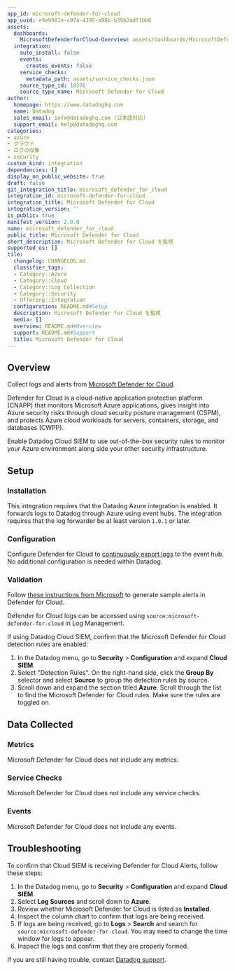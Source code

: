 ```yaml
---
app_id: microsoft-defender-for-cloud
app_uuid: e9e9981e-c97a-4395-a98b-b39b2adf1bb6
assets:
  dashboards:
    MicrosoftDefenderforCloud-Overview: assets/dashboards/MicrosoftDefenderforCloud-Overview_dashboard.json
  integration:
    auto_install: false
    events:
      creates_events: false
    service_checks:
      metadata_path: assets/service_checks.json
    source_type_id: 10376
    source_type_name: Microsoft Defender for Cloud
author:
  homepage: https://www.datadoghq.com
  name: Datadog
  sales_email: info@datadoghq.com (日本語対応)
  support_email: help@datadoghq.com
categories:
- azure
- クラウド
- ログの収集
- security
custom_kind: integration
dependencies: []
display_on_public_website: true
draft: false
git_integration_title: microsoft_defender_for_cloud
integration_id: microsoft-defender-for-cloud
integration_title: Microsoft Defender for Cloud
integration_version: ''
is_public: true
manifest_version: 2.0.0
name: microsoft_defender_for_cloud
public_title: Microsoft Defender for Cloud
short_description: Microsoft Defender for Cloud を監視
supported_os: []
tile:
  changelog: CHANGELOG.md
  classifier_tags:
  - Category::Azure
  - Category::Cloud
  - Category::Log Collection
  - Category::Security
  - Offering::Integration
  configuration: README.md#Setup
  description: Microsoft Defender for Cloud を監視
  media: []
  overview: README.md#Overview
  support: README.md#Support
  title: Microsoft Defender for Cloud
---
```


<!--  SOURCED FROM https://github.com/DataDog/integrations-internal-core -->


## Overview

Collect logs and alerts from [Microsoft Defender for Cloud][1].

Defender for Cloud is a cloud-native application protection platform (CNAPP) that monitors Microsoft Azure applications, gives insight into Azure security risks through cloud security posture management (CSPM), and protects Azure cloud workloads for servers, containers, storage, and databases (CWPP).

Enable Datadog Cloud SIEM to use out-of-the-box security rules to monitor your Azure environment along side your other security infrastructure.

## Setup

### Installation

This integration requires that the Datadog Azure integration is enabled. It forwards logs to Datadog through Azure using event hubs. The integration requires that the log forwarder be at least version `1.0.1` or later.

### Configuration

Configure Defender for Cloud to [continuously export logs][2] to the event hub. No additional configuration is needed within Datadog.

### Validation

Follow [these instructions from Microsoft][3] to generate sample alerts in Defender for Cloud.

Defender for Cloud logs can be accessed using `source:microsoft-defender-for-cloud` in Log Management.

If using Datadog Cloud SIEM, confirm that the Microsoft Defender for Cloud detection rules are enabled:
1. In the Datadog menu, go to **Security** > **Configuration** and expand **Cloud SIEM**.
1. Select "Detection Rules". On the right-hand side, click the **Group By** selector and select **Source** to group the detection rules by source.
1. Scroll down and expand the section titled **Azure**. Scroll through the list to find the Microsoft Defender for Cloud rules. Make sure the rules are toggled on.


## Data Collected

### Metrics

Microsoft Defender for Cloud does not include any metrics.

### Service Checks

Microsoft Defender for Cloud does not include any service checks.

### Events

Microsoft Defender for Cloud does not include any events.

## Troubleshooting

To confirm that Cloud SIEM is receiving Defender for Cloud Alerts, follow these steps: 
1. In the Datadog menu, go to **Security** > **Configuration** and expand **Cloud SIEM**.
1. Select **Log Sources** and scroll down to **Azure**. 
1. Review whether Microsoft Defender for Cloud is listed as **Installed**. 
1. Inspect the column chart to confirm that logs are being received. 
1. If logs are being received, go to **Logs** > **Search** and search for `source:microsoft-defender-for-cloud`. You may need to change the time window for logs to appear. 
1. Inspect the logs and confirm that they are properly formed.

If you are still having trouble, contact [Datadog support][4].

[1]: https://learn.microsoft.com/en-us/azure/defender-for-cloud/defender-for-cloud-introduction
[2]: https://learn.microsoft.com/en-us/azure/defender-for-cloud/continuous-export?tabs=azure-portal
[3]: https://learn.microsoft.com/en-us/azure/defender-for-cloud/alert-validation
[4]: https://docs.datadoghq.com/ja/help/